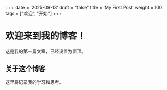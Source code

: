 +++
date = '2025-09-13'
draft = "false"
title = 'My First Post'
weight = 100
tags = ["欢迎", "开始"]
+++

# 欢迎来到我的博客！

这是我的第一篇文章，已经设置为置顶。

## 关于这个博客

这里将记录我的学习和思考。
